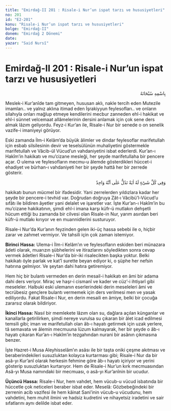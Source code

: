 ```yaml
---
title: "Emirdağ-II 201 : Risale-i Nur’un ispat tarzı ve hususiyetleri"
no: 201
id: "E2-201"
konu: "Risale-i Nur’un ispat tarzı ve hususiyetleri"
bolge: "Emirdağ-II"
donem: "Emirdağ 2 Dönemi"
date: 
yazar: "Said Nursî"
---
```


# Emirdağ-II 201 : Risale-i Nur’un ispat tarzı ve hususiyetleri

<p class="arabic" dir="rtl" title="Meal: “Her türlü noksan sıfatlardan yüce olan Allah’ın adıyla.”">بِاسْمِهِ سُبْحَانَهُ</p>

Meslek-i Kur’anîde tam gitmeyen, hususan aklı, nakle tercih eden Mutezile imamları.. ve yalnız aklına itimad eden İşrakiyyun feylesofları.. ve onların silahıyla onları mağlup etmeye kendilerini mecbur zanneden ehl-i hakikat ve ehl-i sünnet velcemaat allâmelerinin dersini anlamak için çok sene ders almak lâzım geliyordu. Feyz-i Kur’an ile, Risale-i Nur bir senede o on senelik vazife-i imaniyeyi görüyor.

Eski zamanda İlm-i Kelâm’da büyük âlimler ve dindar feylesoflar marifetullah için esbab silsilesinin devir ve teselsülünün muhaliyetini göstermekle marifetullah ve Vâcib-ül Vücud’un vahdaniyetini isbat ederlerdi. Kur’an-ı Hakîm’in hakikatı ve mu’cizane mesleği, her şeyde marifetullaha bir pencere açar. O ulema ve feylesofların mecmu-u âlemde gösterdikleri hüccet-i ehadiyet ve bürhan-ı vahdaniyeti her bir şeyde hattâ her bir zerrede gösterir.

<p class="arabic" dir="rtl" title="Meal: “Her bir şeyde, Onun bir olduğuna delâlet eden bir âyet vardır.”">وَفِى كُلِّ شَىْءٍ لَهُ اٰيَةٌ تَدُلُّ عَلٰى اَنَّهُ وَاحِدٌ</p>

hakikatı bunun mücmel bir ifadesidir. Yani zerrelerden yıldızlara kadar her şeyde bir pencere-i tevhid var. Doğrudan doğruya Zât-ı Vâcibü’l-Vücud’u sıfâtı ile bildiren âyetler yani delalet ve işaretler var. İşte Kur’an-ı Hakîm’in bu mu’cizane hakikatının, şimdi ehl-i imana karşı küfr-ü mutlakın dehşetli hücum ettiği bu zamanda bir cilvesi olan Risale-in Nur, yarım asırdan beri küfr-ü mutlakı kırıyor ve en muannidlerini susturuyor.

Risale-i Nur’da Kur’anın feyzinden gelen iki-üç hassa sebebi ile o, hiçbir zarar ve zahmet vermiyor. Ve tahsili için çok zaman istemiyor.

**Birinci Hassa:** Ulema-i İlm-i Kelâm’ın ve feylesofların eskiden beri münazara âdeti olarak, muarızın şübhelerini ve itirazlarını söyledikten sonra cevap vermek âdetleri Risale-i Nur’da bir-iki risalecikten başka yoktur. Belki hakikatı öyle parlak ve kat’î surette beyan ediyor ki, o şüphe her nefsin hatırına gelmiyor. Ve şeytan dahi hatıra getiremiyor.

Hem hiç bir bulantı vermeden en derin mesail-i hakikatı en âmi bir adama dahi ders veriyor. Miraç ve haşr-i cismanî ve kader ve cüz’-i ihtiyarî gibi meseleler. Halbuki eski ulemanın eserlerindeki derin meseleleri âmi ve tecrübesiz gençlere bulantı vermemek için ders verilmesi men ve yasak ediliyordu. Fakat Risale-i Nur, en derin mesaili en âmiye, belki bir çocuğa zararsız olarak bildiriyor.

**İkinci Hassa:** Nasıl bir memlekete lâzım olan su, dağlara açılan künganlar ve kanallarla getirilirken, şimdi nereye vurulsa su çıkaran bir âlet icad edilmesi temsili gibi; iman ve marifetullah olan âb-ı hayatı getirmek için uzak yerlere, tâ semavata ve âlemin mecmuuna lüzum kalmayarak, her bir şeyde o âb-ı hayatı çıkaran Kur’an-ı Hakîm’in tezgahından nurani bir asânın çıkmasına benzer.

İşte Hazret-i Musa Aleyhisselâm’ın asâsı ile bir taşta oniki çeşme akıtması ve beraberindekileri susuzluktan kolayca kurtarması gibi; Risale-i Nur da bir asâ-yı Kur’anî olarak herkesin fehmine göre âb-ı hayatı içiriyor ve yerini gösterip susuzluktan kurtarıyor. Hem de Risale-i Nur’un kırk mecmuasından Asâ-yı Musa namındaki bir mecmuası, o asâ-yı Kur’anînin bir ucudur.

**Üçüncü Hassa:** Risale-i Nur, hem vahdet, hem vücub-u vücud isbatında bir hüccetle çok neticeleri beraber isbat eder. Meselâ: Gözbebeğindeki bir zerrenin acib vazifesi ile hem kâinat Sani’inin vücub-u vücudunu, hem vahdetini, hem muhit ilmini ve hadsiz kudretini ve nihayetsiz iradetini ve sair sıfatlarını aynı delilde isbat eder.
